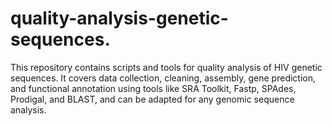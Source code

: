 # quality-analysis-genetic-sequences.
This repository contains scripts and tools for quality analysis of HIV genetic sequences. It covers data collection, cleaning, assembly, gene prediction, and functional annotation using tools like SRA Toolkit, Fastp, SPAdes, Prodigal, and BLAST, and can be adapted for any genomic sequence analysis.
